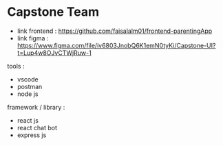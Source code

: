 # Capstone Team

- link frontend : https://github.com/faisalalm01/frontend-parentingApp
- link figma : https://www.figma.com/file/iv6803JnobQ6K1emN0tyKi/Capstone-UI?t=Lup4w8OJvCTWjRuw-1

tools :
 - vscode
 - postman
 - node js

framework / library :
 - react js
 - react chat bot
 - express js
